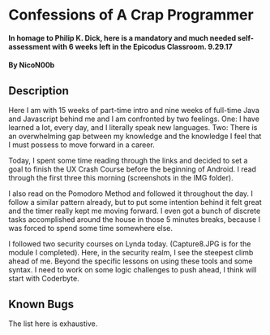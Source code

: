 # Confessions of A Crap Programmer

#### In homage to Philip K. Dick, here is a mandatory and much needed self-assessment with 6 weeks left in the Epicodus Classroom. 9.29.17

#### By NicoN00b

## Description

Here I am with 15 weeks of part-time intro and nine weeks of full-time Java and Javascript behind me and I am confronted by two feelings.  One: I have learned a lot, every day, and I literally speak new languages.
Two: There is an overwhelming gap between my knowledge and the knowledge I feel that I must possess to move forward in a career.

Today, I spent some time reading through the links and decided to set a goal to finish the UX Crash Course before the beginning of Android.  I read through the first three this morning (screenshots in the IMG folder).

I also read on the Pomodoro Method and followed it throughout the day.  I follow a similar pattern already, but to put some intention behind it felt great and the timer really kept me moving forward. I even got a bunch of discrete tasks accomplished around the house in those 5 minutes breaks, because I was forced to spend some time somewhere else.

I followed two security courses on Lynda today.  (Capture8.JPG is for the module I completed).  Here, in the security realm, I see the steepest climb ahead of me.  Beyond the specific lessons on using these tools and some syntax.  I need to work on some logic challenges to push ahead, I think will start with Coderbyte.



## Known Bugs

The list here is exhaustive.  

